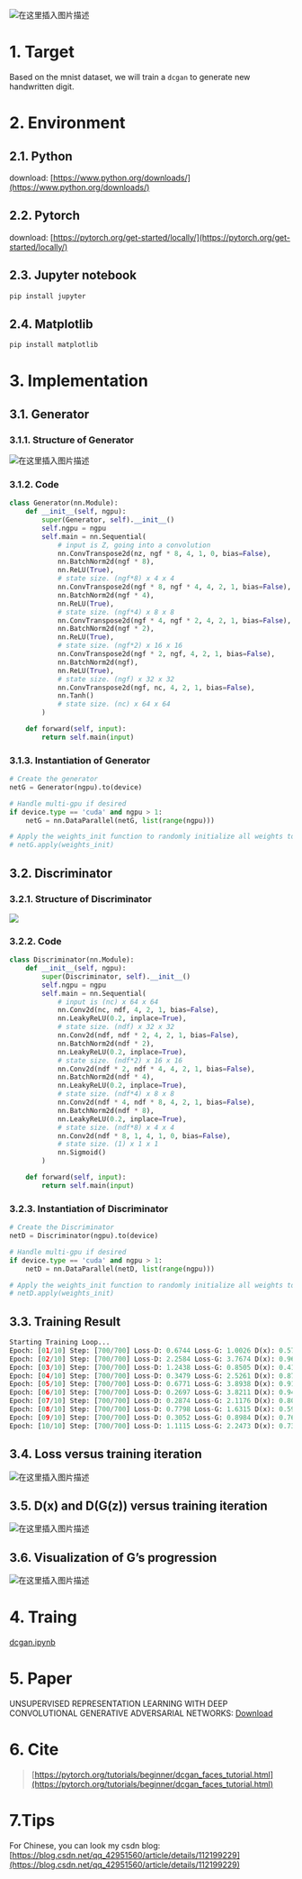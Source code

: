 ![在这里插入图片描述](https://img-blog.csdnimg.cn/20210125211852298.png)
# 1. Target
Based on the mnist dataset, we will train a `dcgan` to generate new handwritten digit.
# 2. Environment
## 2.1. Python
download: [https://www.python.org/downloads/](https://www.python.org/downloads/)
## 2.2. Pytorch
download: [https://pytorch.org/get-started/locally/](https://pytorch.org/get-started/locally/)
## 2.3. Jupyter notebook
```bash
pip install jupyter
```
## 2.4. Matplotlib
```bash
pip install matplotlib
```
# 3. Implementation
## 3.1. Generator
### 3.1.1. Structure of Generator

![在这里插入图片描述](https://img-blog.csdnimg.cn/20210125123946836.png)
### 3.1.2. Code
```python
class Generator(nn.Module):
    def __init__(self, ngpu):
        super(Generator, self).__init__()
        self.ngpu = ngpu
        self.main = nn.Sequential(
            # input is Z, going into a convolution
            nn.ConvTranspose2d(nz, ngf * 8, 4, 1, 0, bias=False),
            nn.BatchNorm2d(ngf * 8),
            nn.ReLU(True),
            # state size. (ngf*8) x 4 x 4
            nn.ConvTranspose2d(ngf * 8, ngf * 4, 4, 2, 1, bias=False),
            nn.BatchNorm2d(ngf * 4),
            nn.ReLU(True),
            # state size. (ngf*4) x 8 x 8
            nn.ConvTranspose2d(ngf * 4, ngf * 2, 4, 2, 1, bias=False),
            nn.BatchNorm2d(ngf * 2),
            nn.ReLU(True),
            # state size. (ngf*2) x 16 x 16
            nn.ConvTranspose2d(ngf * 2, ngf, 4, 2, 1, bias=False),
            nn.BatchNorm2d(ngf),
            nn.ReLU(True),
            # state size. (ngf) x 32 x 32
            nn.ConvTranspose2d(ngf, nc, 4, 2, 1, bias=False),
            nn.Tanh()
            # state size. (nc) x 64 x 64
        )

    def forward(self, input):
        return self.main(input)
```
### 3.1.3. Instantiation of Generator
```python
# Create the generator
netG = Generator(ngpu).to(device)

# Handle multi-gpu if desired
if device.type == 'cuda' and ngpu > 1:
    netG = nn.DataParallel(netG, list(range(ngpu)))

# Apply the weights_init function to randomly initialize all weights to mean=0, stdev=0.2.
# netG.apply(weights_init)
```
## 3.2. Discriminator
### 3.2.1. Structure of Discriminator

![](https://img-blog.csdnimg.cn/20210323162206376.png)
### 3.2.2. Code
```python
class Discriminator(nn.Module):
    def __init__(self, ngpu):
        super(Discriminator, self).__init__()
        self.ngpu = ngpu
        self.main = nn.Sequential(
            # input is (nc) x 64 x 64
            nn.Conv2d(nc, ndf, 4, 2, 1, bias=False),
            nn.LeakyReLU(0.2, inplace=True),
            # state size. (ndf) x 32 x 32
            nn.Conv2d(ndf, ndf * 2, 4, 2, 1, bias=False),
            nn.BatchNorm2d(ndf * 2),
            nn.LeakyReLU(0.2, inplace=True),
            # state size. (ndf*2) x 16 x 16
            nn.Conv2d(ndf * 2, ndf * 4, 4, 2, 1, bias=False),
            nn.BatchNorm2d(ndf * 4),
            nn.LeakyReLU(0.2, inplace=True),
            # state size. (ndf*4) x 8 x 8
            nn.Conv2d(ndf * 4, ndf * 8, 4, 2, 1, bias=False),
            nn.BatchNorm2d(ndf * 8),
            nn.LeakyReLU(0.2, inplace=True),
            # state size. (ndf*8) x 4 x 4
            nn.Conv2d(ndf * 8, 1, 4, 1, 0, bias=False),
            # state size. (1) x 1 x 1
            nn.Sigmoid()
        )

    def forward(self, input):
        return self.main(input)
```
### 3.2.3. Instantiation of Discriminator
```python
# Create the Discriminator
netD = Discriminator(ngpu).to(device)

# Handle multi-gpu if desired
if device.type == 'cuda' and ngpu > 1:
    netD = nn.DataParallel(netD, list(range(ngpu)))

# Apply the weights_init function to randomly initialize all weights to mean=0, stdev=0.2.
# netD.apply(weights_init)
```
## 3.3. Training Result
```python
Starting Training Loop...
Epoch: [01/10] Step: [700/700] Loss-D: 0.6744 Loss-G: 1.0026 D(x): 0.5789 D(G(z)): [0.0638/0.4204] Time: 114s
Epoch: [02/10] Step: [700/700] Loss-D: 2.2584 Loss-G: 3.7674 D(x): 0.9661 D(G(z)): [0.8334/0.0440] Time: 166s
Epoch: [03/10] Step: [700/700] Loss-D: 1.2438 Loss-G: 0.8505 D(x): 0.4126 D(G(z)): [0.1107/0.4717] Time: 166s
Epoch: [04/10] Step: [700/700] Loss-D: 0.3479 Loss-G: 2.5261 D(x): 0.8771 D(G(z)): [0.1796/0.0980] Time: 166s
Epoch: [05/10] Step: [700/700] Loss-D: 0.6771 Loss-G: 3.8938 D(x): 0.9139 D(G(z)): [0.3889/0.0277] Time: 161s
Epoch: [06/10] Step: [700/700] Loss-D: 0.2697 Loss-G: 3.8211 D(x): 0.9490 D(G(z)): [0.1823/0.0282] Time: 166s
Epoch: [07/10] Step: [700/700] Loss-D: 0.2874 Loss-G: 2.1176 D(x): 0.8062 D(G(z)): [0.0494/0.1503] Time: 180s
Epoch: [08/10] Step: [700/700] Loss-D: 0.7798 Loss-G: 1.6315 D(x): 0.5978 D(G(z)): [0.1508/0.2463] Time: 171s
Epoch: [09/10] Step: [700/700] Loss-D: 0.3052 Loss-G: 0.8984 D(x): 0.7611 D(G(z)): [0.0023/0.4799] Time: 165s
Epoch: [10/10] Step: [700/700] Loss-D: 1.1115 Loss-G: 2.2473 D(x): 0.7334 D(G(z)): [0.4824/0.1385] Time: 157s
```
## 3.4. Loss versus training iteration

![在这里插入图片描述](https://img-blog.csdnimg.cn/20210323162515241.png)
## 3.5. D(x) and D(G(z)) versus training iteration

![在这里插入图片描述](https://img-blog.csdnimg.cn/20210323162435308.png)
## 3.6. Visualization of G’s progression

![在这里插入图片描述](train.gif)


# 4. Traing
[dcgan.ipynb](https://github.com/Fangzhenxuan/pytorch-dcgan-mnist/blob/master/dcgan.ipynb)

# 5. Paper
UNSUPERVISED REPRESENTATION LEARNING WITH DEEP CONVOLUTIONAL GENERATIVE ADVERSARIAL NETWORKS: [Download](https://papers.nips.cc/paper/5423-generative-adversarial-nets.pdf)

# 6. Cite
> [https://pytorch.org/tutorials/beginner/dcgan_faces_tutorial.html](https://pytorch.org/tutorials/beginner/dcgan_faces_tutorial.html)

# 7.Tips
For Chinese, you can look my csdn blog: [https://blog.csdn.net/qq_42951560/article/details/112199229](https://blog.csdn.net/qq_42951560/article/details/112199229)
